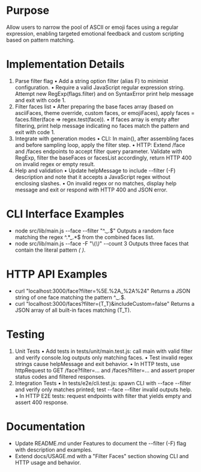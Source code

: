 # Purpose
Allow users to narrow the pool of ASCII or emoji faces using a regular expression, enabling targeted emotional feedback and custom scripting based on pattern matching.

# Implementation Details
1. Parse filter flag
   • Add a string option filter (alias F) to minimist configuration.
   • Require a valid JavaScript regular expression string. Attempt new RegExp(flags.filter) and on SyntaxError print help message and exit with code 1.
2. Filter faces list
   • After preparing the base faces array (based on asciiFaces, theme override, custom faces, or emojiFaces), apply faces = faces.filter(face => regex.test(face)).
   • If faces array is empty after filtering, print help message indicating no faces match the pattern and exit with code 1.
3. Integrate with generation modes
   • CLI: In main(), after assembling faces and before sampling loop, apply the filter step.
   • HTTP: Extend /face and /faces endpoints to accept filter query parameter. Validate with RegExp, filter the baseFaces or facesList accordingly, return HTTP 400 on invalid regex or empty result.
4. Help and validation
   • Update helpMessage to include --filter (-F) description and note that it accepts a JavaScript regex without enclosing slashes.
   • On invalid regex or no matches, display help message and exit or respond with HTTP 400 and JSON error.

# CLI Interface Examples
- node src/lib/main.js --face --filter "\^.*_.*$"
  Outputs a random face matching the regex ^.*_.*$ from the combined faces list.
- node src/lib/main.js --face -F "\\(_\\)_" --count 3
  Outputs three faces that contain the literal pattern _( )_.

# HTTP API Examples
- curl "localhost:3000/face?filter=%5E.%2A_%2A%24"
  Returns a JSON string of one face matching the pattern ^.*_.*$.
- curl "localhost:3000/faces?filter=\(T_T\)&includeCustom=false"
  Returns a JSON array of all built-in faces matching (T_T).

# Testing
1. Unit Tests
   • Add tests in tests/unit/main.test.js: call main with valid filter and verify console.log outputs only matching faces.
   • Test invalid regex strings cause helpMessage and exit behavior.
   • In HTTP tests, use httpRequest to GET /face?filter=... and /faces?filter=... and assert proper status codes and filtered responses.
2. Integration Tests
   • In tests/e2e/cli.test.js: spawn CLI with --face --filter and verify only matches printed; test --face --filter invalid outputs help.
   • In HTTP E2E tests: request endpoints with filter that yields empty and assert 400 response.

# Documentation
- Update README.md under Features to document the --filter (-F) flag with description and examples.
- Extend docs/USAGE.md with a "Filter Faces" section showing CLI and HTTP usage and behavior.